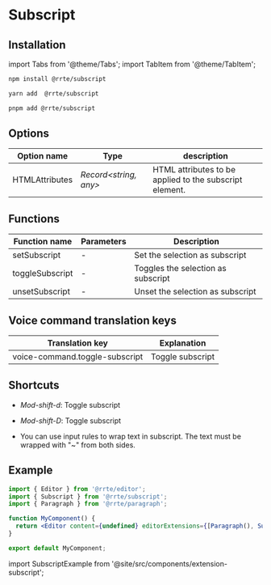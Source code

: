 # Subscript

## Installation

import Tabs from '@theme/Tabs';
import TabItem from '@theme/TabItem';

<Tabs>
  <TabItem value="npm" label="npm" default>

```bash
npm install @rrte/subscript
```

  </TabItem>
  <TabItem value="yarn" label="yarn">

```bash
yarn add  @rrte/subscript
```

  </TabItem>
  <TabItem value="pnpm" label="pnpm">

```bash
pnpm add @rrte/subscript
```

  </TabItem>
</Tabs>

## Options

| Option name    | Type                   | description                                             |
| -------------- | ---------------------- | ------------------------------------------------------- |
| HTMLAttributes | _Record\<string, any>_ | HTML attributes to be applied to the subscript element. |

## Functions

| Function name   | Parameters | Description                        |
| --------------- | ---------- | ---------------------------------- |
| setSubscript    | -          | Set the selection as subscript     |
| toggleSubscript | -          | Toggles the selection as subscript |
| unsetSubscript  | -          | Unset the selection as subscript   |

## Voice command translation keys

| Translation key                | Explanation      |
| ------------------------------ | ---------------- |
| voice-command.toggle-subscript | Toggle subscript |

## Shortcuts

- _Mod-shift-d_: Toggle subscript

- _Mod-shift-D_: Toggle subscript

- You can use input rules to wrap text in subscript. The text must be wrapped with "~" from both sides.

## Example

```jsx
import { Editor } from '@rrte/editor';
import { Subscript } from '@rrte/subscript';
import { Paragraph } from '@rrte/paragraph';

function MyComponent() {
  return <Editor content={undefined} editorExtensions={[Paragraph(), Subscript()]} />;
}

export default MyComponent;
```

import SubscriptExample from '@site/src/components/extension-subscript';

<SubscriptExample />
